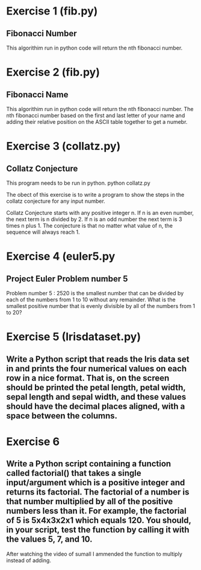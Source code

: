 # Exercise 1 (fib.py)
## Fibonacci Number

This algorithim run in python code will return the nth fibonacci number.
 

# Exercise 2 (fib.py)
## Fibonacci Name

This algorithim run in python code will return the nth fibonacci number.  The nth fibonacci number based on the first and last letter of your name and adding their relative position on the ASCII table together to get a numebr.


# Exercise 3 (collatz.py)
## Collatz Conjecture

This program needs to be run in python. python collatz.py

The obect of this exercise is to write a program to show the steps in the collatz conjecture for any input number.

Collatz Conjecture starts with any positive integer n. 
If n is an even number, the next term is n divided by 2. 
If n is an odd number the next term is 3 times n plus 1. 
The conjecture is that no matter what value of n, the sequence will always reach 1.


# Exercise 4 (euler5.py
## Project Euler Problem number 5

Problem number 5 : 2520 is the smallest number that can be divided by each of the numbers from 1 to 10 without any remainder.
What is the smallest positive number that is evenly divisible by all of the numbers from 1 to 20?


# Exercise 5 (Irisdataset.py)
## Write a Python script that reads the Iris data set in and prints the four numerical values on each row in a nice format. That is, on the screen should be printed the petal length, petal width, sepal length and sepal width, and these values should have the decimal places aligned, with a space between the columns.


# Exercise 6 
## Write a Python script containing a function called factorial() that takes a single input/argument which is a positive integer and returns its factorial. The factorial of a number is that number multiplied by all of the positive numbers less than it. For example, the factorial of 5 is 5x4x3x2x1 which equals 120. You should, in your script, test the function by calling it with the values 5, 7, and 10.

After watching the video of sumall I ammended the function to multiply instead of adding.
